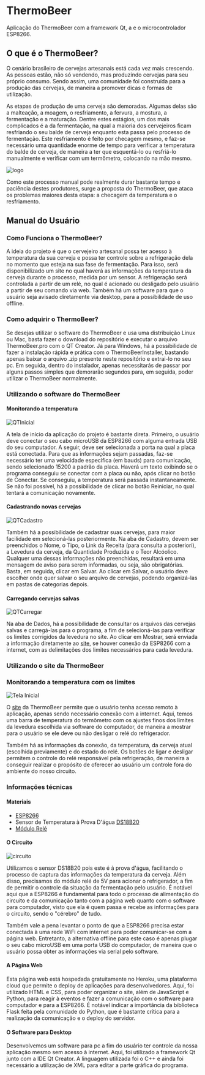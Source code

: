 # ThermoBeer
Aplicação do ThermoBeer com a framework Qt, a  e o microcontrolador ESP8266.
## O que é o ThermoBeer?

O cenário brasileiro de cervejas artesanais está cada vez mais crescendo. As pessoas estão, não só vendendo, mas produzindo cervejas para seu próprio consumo. Sendo assim, uma comunidade foi construída para a produção das cervejas, de maneira a promover dicas e formas de utilização.

As etapas de produção de uma cerveja são demoradas. Algumas delas são a malteação, a moagem, o resfriamento, a fervura, a mostura, a fermentação e a maturação. Dentre estes estágios, um dos mais complicados é a da fermentação, na qual a maioria dos cervejeiros ficam resfriando o seu balde de cerveja enquanto esta passa pelo processo de fermentação. Este resfriamento é feito por checagem mesmo, e faz-se necessário uma quantidade enorme de tempo para verificar a temperatura do balde de cerveja, de maneira a ter que esquentá-lo ou resfriá-lo manualmente e verificar com um termômetro, colocando na mão mesmo. 

![logo](figuras/icone.png)

Como este processo manual pode realmente durar bastante tempo e paciência destes produtores, surge a proposta do ThermoBeer, que ataca os problemas maiores desta etapa: a checagem da temperatura e o resfriamento. 


## Manual do Usuário

### Como Funciona o ThermoBeer?

A ideia do projeto é que o cervejeiro artesanal possa ter acesso à temperatura da sua cerveja e possa ter controle sobre a refrigeração dela no momento que esteja na sua fase de fermentação. Para isso, será disponibilizado um site no qual haverá as informações da temperatura da cerveja durante o processo, medida por um sensor. A refrigeração será controlada a partir de um relé, no qual é acionado ou desligado pelo usuário a partir de seu comando via web. Também há um software para que o usuário seja avisado diretamente via desktop, para a possibilidade de uso offline. 

### Como adquirir o ThermoBeer?

Se desejas utilizar o software do ThermoBeer e usa uma distribuição Linux ou Mac, basta fazer o download do repositório e executar o arquivo ThermoBeer.pro com o QT Creator. Já para Windows, há a possibilidade de fazer a instalação rápida e prática com o ThermoBeerInstaller, bastando apenas baixar o arquivo .zip presente neste repositório e extrai-lo no seu pc. Em seguida, dentro do instalador, apenas necessitarás de passar por alguns passos simples que demorarão segundos para, em seguida, poder utilizar o ThermoBeer normalmente. 

### Utilizando o software do ThermoBeer
#### Monitorando a temperatura 

![QTInicial](figuras/telainicialQT.PNG)

A tela de início da aplicação do projeto é bastante direta. Primeiro, o usuário deve conectar o seu cabo microUSB da ESP8266 com alguma entrada USB do seu computador. A seguir, deve ser selecionada a porta na qual a placa está conectada. Para que as informações sejam passadas, faz-se necessário ter uma velocidade específica (em bauds) para comunicação, sendo selecionado 15200 a padrão da placa. Haverá um texto exibindo se o programa conseguiu se conectar com a placa ou não, após clicar no botão de Conectar. Se conseguiu, a temperatura será passada instantaneamente. Se não foi possível, há a possibilidade de clicar no botão Reiniciar, no qual tentará a comunicação novamente. 

#### Cadastrando novas cervejas
![QTCadastro](figuras/cadastroQT.PNG)

Também há a possibilidade de cadastrar suas cervejas, para maior facilidade em selecioná-las posteriormente. Na aba de Cadastro, devem ser preenchidos o Nome, o Tipo, o Link da Receita (para consulta a posteriori), a Levedura da cerveja, da Quantidade Produzida e o Teor Alcóolico. Qualquer uma dessas informações não preenchidas, resultará em uma mensagem de aviso para serem informadas, ou seja, são obrigatórias. Basta, em seguida, clicar em Salvar. Ao clicar em Salvar, o usuário deve escolher onde quer salvar o seu arquivo de cervejas, podendo organizá-las em pastas de categorias depois.

#### Carregando cervejas salvas
![QTCarregar](figuras/carregarQT.png)

Na aba de Dados, há a possibilidade de consultar os arquivos das cervejas salvas e carregá-las para o programa, a fim de selecioná-las para verificar os limites corrigidos da levedura no site. Ao clicar em Mostrar, será enviada a informação diretamente ao [site](https://thermobeer.herokuapp.com), se houver conexão da ESP8266 com a internet, com as delimitações dos limites necessários para cada levedura. 

### Utilizando o site da ThermoBeer

### Monitorando a temperatura com os limites

![Tela Inicial](figuras/telainicialWEB.PNG)

O [site](https://thermobeer.herokuapp.com) da ThermoBeer permite que o usuário tenha acesso remoto à aplicação, apenas sendo necessário conexão com a internet. Aqui, temos uma barra de temperatura do termômetro com os ajustes finos dos limites da levedura escolhida via software do computador, de maneira a mostrar para o usuário se ele deve ou não desligar o relé do refrigerador.

Também há as informações da conexão, da temperatura, da cerveja atual (escolhida previamente) e do estado do relé. Os botões de ligar e desligar permitem o controle do relé responsável pela refrigeração, de maneira a conseguir realizar o propósito de oferecer ao usuário um controle fora do ambiente do nosso circuito. 


### Informações técnicas


#### Materiais 

- [ESP8266](https://cdn-shop.adafruit.com/product-files/2471/0A-ESP8266__Datasheet__EN_v4.3.pdf)
- Sensor de Temperatura à Prova D'água [DS18B20](https://datasheets.maximintegrated.com/en/ds/DS18B20.pdf)
 - [Módulo Relé](https://www.fecegypt.com/uploads/dataSheet/1480848003_2_channel_5v_10a_relay_module.pdf)

#### O Circuito

![circuito](figuras/circuito.jpg)

Utilizamos o sensor DS18B20 pois este é à prova d'água, facilitando o processo de captura das informações da temperatura da cerveja. Além disso, precisamos do módulo relé de 5V para acionar o refrigerador, a fim de permitir o controle da situação da fermentação pelo usuário. É notável aqui que a ESP8266 é fundamental para todo o processo de alimentação do circuito e da comunicação tanto com a página web quanto com o software para computador, visto que ela é quem passa e recebe as informações para o circuito, sendo o "cérebro" de tudo.

Também vale a pena levantar o ponto de que a ESP8266 precisa estar conectada à uma rede WiFi com internet para poder comunicar-se com a página web. Entretanto, a alternativa offline para este caso é apenas plugar o seu cabo microUSB em uma porta USB do computador, de maneira que o usuário possa obter as informações via serial pelo software. 

#### A Página Web

Esta página web está hospedada gratuitamente no Heroku, uma plataforma cloud que permite o deploy de aplicações para desenvolvedores. Aqui, foi utilizado HTML e CSS, para poder organizar o site, além de JavaScript e Python, para reagir à eventos e fazer a comunicação com o software para computador e para a ESP8266. É notável indicar a importância da biblioteca Flask feita pela comunidade do Python, que é bastante crítica para a realização da comunicação e o deploy do servidor. 

#### O Software para Desktop

Desenvolvemos um software para pc a fim do usuário ter controle da nossa aplicação mesmo sem acesso à internet. Aqui, foi utilizado a framework Qt junto com a IDE Qt Creator. A linguagem utilizada foi o C++ e ainda foi necessário a utilização de XML para editar a parte gráfica do programa. 
